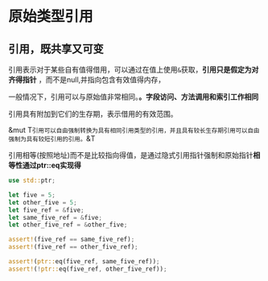 # 原始类型引用

## 引用，既共享又可变

引用表示对于某些自有值得借用，可以通过在值上使用`&`获取，**引用只是假定为对齐得指针** ，而不是null,并指向包含有效值得内存，

一般情况下，引用可以与原始值非常相同。**。字段访问、方法调用和索引工作相同**

引用具有附加到它们的生存期，表示借用的有效范围。

&mut T`引用可以自由强制转换为具有相同引用类型的引用，并且具有较长生存期引用可以自由强制为具有较短引用的引用。`&T

引用相等(按照地址)而不是比较指向得值，是通过隐式引用指针强制和原始指针**相等性通过ptr::eq实现得**

```rust
use std::ptr;

let five = 5;
let other_five = 5;
let five_ref = &five;
let same_five_ref = &five;
let other_five_ref = &other_five;

assert!(five_ref == same_five_ref);
assert!(five_ref == other_five_ref);

assert!(ptr::eq(five_ref, same_five_ref));
assert!(!ptr::eq(five_ref, other_five_ref));
```











